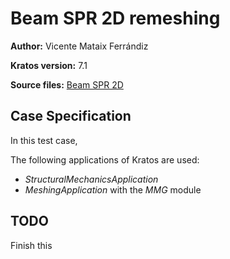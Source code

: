 # Beam  SPR 2D remeshing

**Author:** Vicente Mataix Ferrándiz

**Kratos version:** 7.1

**Source files:** [Beam SPR 2D](https://github.com/KratosMultiphysics/Examples/tree/master/mmg_remeshing_examples/use_cases/beam_spr/source)

## Case Specification

In this test case, 

The following applications of Kratos are used:
- *StructuralMechanicsApplication*
- *MeshingApplication* with the *MMG* module

## TODO
 Finish this